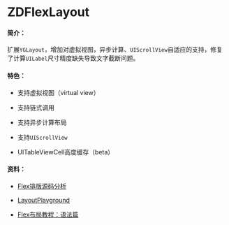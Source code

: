 # ZDFlexLayout

#### 简介：

扩展`YGLayout`，增加对虚拟视图，异步计算、`UIScrollView`自适应的支持，修复了计算`UILabel`尺寸精度缺失导致文字截断问题。

#### 特色：

+ 支持虚拟视图（virtual view）

+ 支持链式调用

+ 支持异步计算布局

+ 支持`UIScrollView`

+ UITableViewCell高度缓存（beta）

#### 资料：

+ [Flex排版源码分析](https://juejin.im/post/5ad1c4a8f265da2389262828)

+ [LayoutPlayground](https://yogalayout.com/playground)

+ [Flex布局教程：语法篇](http://www.ruanyifeng.com/blog/2015/07/flex-grammar.html)


